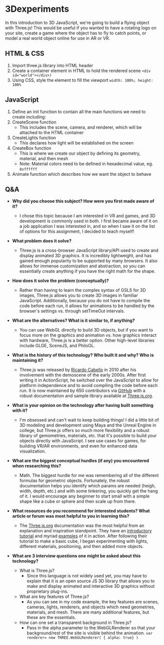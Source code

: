 # 3Dexperiments

In this introduction to 3D JavaScript, we're going to build a flying object with Three.js! This would be useful if you wanted to have a rotating logo on your site, create a game where the object has to fly to catch points, or model a real world object online for use in AR or VR.

## HTML & CSS
1. Import three.js library into HTML header
2. Create a container element in HTML to hold the rendered scene ```<div id="world"></div>)```
3. Using CSS, style the element to fill the viewport ```width: 100%; height: 100%```

## JavaScript
1. Define an init function to contain all the main functions we need to create including:
2. CreateScene function
    - This includes the scene, camera, and renderer, which will be attached to the HTML container
3. CreateLights function
    - This declares how light will be established on the screen
4. CreateBox function
    - This is where we create our object by defining its geometry, material, and then mesh
    - Note: Material colors need to be defined in hexadecimal value,  eg. ```0xffffff```
 5. Animate function which describes how we want the object to behave

## Q&A
- **Why did you choose this subject? How were you first made aware of it?**
  - I chose this topic because I am interested in VR and games, and 3D development is commonly used in both. I first became aware of it on a job application I was interested in, and so when I saw it on the list of options for this assignment, I decided to teach myself!

- **What problem does it solve?**
  - Three.js is a cross-browser JavaScript library/API used to create and display animated 3D graphics. It is incredibly lightweight, and has gained enough popularity to be supported by many browsers. It also allows for immense customization and abstraction, so you can essentially create anything if you have the right math for the shape.

- **How does it solve the problem (conceptually)?**
  - Rather than having to learn the complex syntax of GSLS for 3D images, Three.js allows you to create 3D images in familiar JavaScript. Additionally, because you do not have to compile the code before each run, it allows for animations to be handled by the browser's settings vs. through setTimeOut intervals.

- **What are the alternatives? What is it similar to, if anything?**
  - You can use WebGL directly to build 3D objects, but if you want to focus more on the graphics and animation vs. how graphics interact with hardware, Three.js is a better option. Other high-level libraries include GLGE, SceneJS, and PhiloGL.

- **What is the history of this technology? Who built it and why? Who is maintaining it?**
  - Three.js was released by [Ricardo Cabello](https://github.com/mrdoob/three.js/issues/1960) in 2010 after his involvement with the demoscene of the early 2000s. After first writing it in ActionScript, he switched over the JavaScript to allow for platform independence and to avoid compiling the code before each run. It is now maintained by 650 contributors via [GitHub](https://github.com/mrdoob/three.js/) with a robust documentation and sample library available at [Three.js.org](https://threejs.org/).

- **What is your opinion on the technology after having built something with it?**
  - I'm obsessed and can't wait to keep building things! I did a little bit of 3D modeling and development using Maya and the Unreal Engine in college, but Three.js offers so much more flexibility and a robust library of gemometries, materials, etc. that it's possible to build your objects directly with JavaScript. I see use cases for games, for building VR/AR environments, and even for enhanced data visualization.

- **What are the biggest conceptual hurdles (if any) you encountered when researching this?**
  - Math. The biggest hurdle for me was remembering all of the different formulas for geometric objects. Fortunately, the robust documentation helps you identify which params are needed (heigh, width, depth, etc.) and with some tinkering, you quickly get the hang of it. I would encourage any beginner to start small with a simple shape like a cube or sphere and then scale up from there.

- **What resources do you recommend for interested students? What article or forum was most helpful to you in learning this?**
  - The [Three.js.org](https://threejs.org/) documentation was the most helpful from an explanation and inspiration standpoint. They have an [introductory tutorial](https://threejs.org/docs/index.html#manual/introduction/Creating-a-scene) and myriad [examples](https://threejs.org/examples/) of it in action. After following their tutorial to make a basic cube, I began experimenting with lights, different materials, positioning, and then added more objects.

- **What are 3 interview questions one might be asked about this technology?**
  - What is Three.js?
      - Since this language is not widely used yet, you may have to explain that it is an open source JS 3D library that allows you to make and display animated and interactive 3D graphics without proprietary plug-ins.
  - What are key features of Three.js?
      - As you can see in my code example, the key features are scenes, cameras, lights, renderers, and objects which need geometries, materials, and mesh. There are many additional features, but these are the essentials.
  - How can one set a transparent background in Three.js?
      - Pass in the alpha parameter to the WebGLRenderer so that your background/rest of the site is visible behind the animation.
      ```var renderer= new THREE.WebGLRenderer( { alpha: true} ) ```

